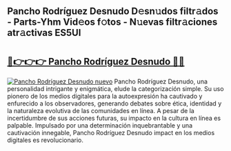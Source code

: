 ## Pancho Rodríguez Desnudo D𝚎sn𝚞dos filtr𝚊dos - Parts-Yhm Vid𝚎os f𝚘tos - N𝚞evas filtr𝚊ciones atr𝚊ctivas ES5Ul

# <h2><a href="http://mb1ijl.tromn.icu/?c=Pancho+Rodr%c3%adguez+Desnudo">🔗👉👉👉 Pancho Rodríguez Desnudo 🔗🔗</a></h2>

[![Pancho Rodríguez Desnudo nuevo](https://i.imgur.com/pEAQMta.gif)](http://mb1ijl.tromn.icu/?c=Pancho+Rodr%c3%adguez+Desnudo)
Pancho Rodríguez Desnudo, una personalidad intrigante y enigmática, elude la categorización simple. Su uso pionero de los medios digitales para la autoexpresión ha cautivado y enfurecido a los observadores, generando debates sobre ética, identidad y la naturaleza evolutiva de las comunidades en línea. A pesar de la incertidumbre de sus acciones futuras, su impacto en la cultura en línea es palpable. Impulsado por una determinación inquebrantable y una cautivación innegable, Pancho Rodríguez Desnudo impact en los medios digitales es revolucionario.

